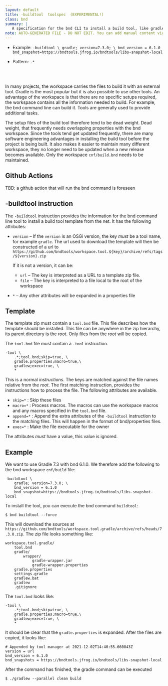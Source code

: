 ```yaml
---
layout: default
title: -buildtool  toolspec  (EXPERIMENTAL!)
class: bnd
summary: |
   A specification for the bnd CLI to install a build tool, like gradle, in the workspace
note: AUTO-GENERATED FILE - DO NOT EDIT. You can add manual content via same filename in ext folder. 
---
```


- Example: `-buildtool \
        gradle; version=7.3.0; \
        bnd_version = 6.1.0
        bnd_snapshot=https://bndtools.jfrog.io/bndtools/libs-snapshot-local`

- Pattern: `.*`

<!-- Manual content from: ext/buildtool.md --><br /><br />

In many projects, the workspace carries the files to build it with an external tool. Gradle is the most
popular but it is also possible to use other tools. An advantage of the workspace is that there are
no specific setups required, the workspace contains all the information needed to build. For example,
the bnd command line can build it. Tools are generally used to provide additional tasks.

The setup files of the build tool therefore tend to be dead weight. Dead weight, that frequently needs
overlapping properties with the bnd workspace. Since the tools tend get updated frequently, there are
many software engineering advantages in installing the build tool before the project is being built. It
also makes it easier to maintain many different workspace, they no longer need to be updated when a
new release becomes available. Only the workspace `cnf/build.bnd` needs to be maintained.

## Github Actions

TBD: a github action that will run the bnd command is foreseen

## -buildtool instruction

The `-buildtool` instruction provides the information for the bnd command line tool to install a
build tool template from the net. It has the following attributes:

* `version` – If the `version` is an OSGi version, the key _must_ be a tool name, for example `gradle`. The url used
  to download the template will then be constructed of a url to 
       `https://github.com/bndtools/workspace.tool.${key}/archive/refs/tags/${version}.zip`
  
  If it is not a version, it can be:
  * `url` – The key is interpreted as a URL to a template zip file.
  * `file` – The key is interpreted to a file local to the root of the workspace
* `*` – Any other attributes will be expanded in a properties file

## Template

The template zip must contain a `tool.bnd` file. This file describes how the template should be installed. This file
can be anywhere in the zip hierarchy, its parent directory is the _root_. Only files from the _root_ will be copied.

The `tool.bnd` file must contain a `-tool` instruction. 

    -tool \
        .*;tool.bnd;skip=true, \
        gradle.properties;macro=true,\
        gradlew;exec=true, \
        *

This is a normal _instructions_. The keys are matched against the file names relative from the _root_. The first matching
instruction, provides the instructions how to process the file. The following attributes are available.

* `skip=*` : Skip these files
* `macro=*` : Process macros. The macros can use the workspace macros and any macros specified in the `tool.bnd` file.
* `append=*` : Append the extra attributes of the `-buildtool` instruction to the matching files. This will happen in the format of bnd/properties files.
* `exec=*` : Make the file executable for the owner

The attributes _must_ have a value, this value is ignored.

## Example

We want to use Gradle 7.3 with bnd 6.1.0. We therefore add the following to the bnd workspace `cnf/build` file:

    -buildtool \
        gradle; version=7.3.0; \
        bnd_version = 6.1.0
        bnd_snapshot=https://bndtools.jfrog.io/bndtools/libs-snapshot-local

To install the tool, you can execute the bnd command `buildtool`:

    $ bnd buildtool --force

This will download the sources at `https://github.com/bndtools/workspace.tool.gradle/archive/refs/heads/7.3.0.zip`. The zip file
looks something like:

    workspace.tool.gradle/
        tool.bnd
        gradle/
            wrapper/
                gradle-wrapper.jar
                gradle-wrapper.properties
        gradle.properties
        settings.gradle
        gradlew.bat
        gradlew
        .gitignore

The  `tool.bnd` looks like:

    -tool \
        .*;tool.bnd;skip=true, \
        gradle.properties;macro=true,\
        gradlew;exec=true, \
        *

It should be clear that the `gradle.properties` is expanded. After the files are copied, it looks like:

    # Appended by tool manager at 2021-12-02T14:40:55.660843Z
    version = url
    bnd_version = 6.1.0
    bnd_snapshots = https://bndtools.jfrog.io/bndtools/libs-snapshot-local

After the command has finished, the gradle command can be executed

    $ ./gradlew --parallel clean build
    
